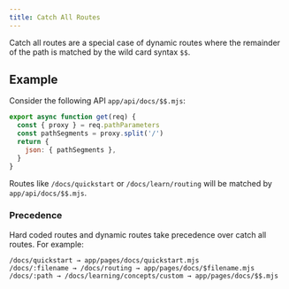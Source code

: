 ```yaml
---
title: Catch All Routes
---
```


Catch all routes are a special case of dynamic routes where the remainder of the path is matched by the wild card syntax `$$`.

## Example

Consider the following API `app/api/docs/$$.mjs`:

<doc-code filename="app/api/docs/$$.mjs">

```javascript
export async function get(req) {
  const { proxy } = req.pathParameters
  const pathSegments = proxy.split('/')
  return {
    json: { pathSegments },
  }
}
```
</doc-code>

Routes like `/docs/quickstart` or `/docs/learn/routing` will be matched by `app/api/docs/$$.mjs`.

### Precedence

Hard coded routes and dynamic routes take precedence over catch all routes. For example:

```
/docs/quickstart → app/pages/docs/quickstart.mjs
/docs/:filename → /docs/routing → app/pages/docs/$filename.mjs
/docs/:path → /docs/learning/concepts/custom → app/pages/docs/$$.mjs
```

